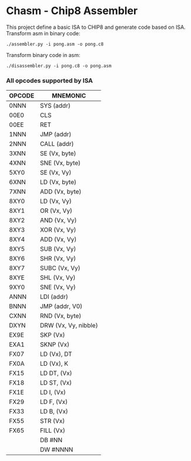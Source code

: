 # Chasm - Chip8 Assembler

This project define a basic ISA to CHIP8 and generate code based on ISA.
Transform asm in binary code:
```
./assembler.py -i pong.asm -o pong.c8
```

Transform binary code in asm:
```
./disassembler.py -i pong.c8 -o pong.asm
```

### All opcodes supported by ISA

| OPCODE  |      MNEMONIC        |
| ------- | -------------------- |
| 0NNN    | SYS (addr)           |
| 00E0    | CLS                  |
| 00EE    | RET                  |
| 1NNN    | JMP (addr)           |
| 2NNN    | CALL (addr)          |
| 3XNN    | SE (Vx, byte)        |
| 4XNN    | SNE (Vx, byte)       |
| 5XY0    | SE (Vx, Vy)          |
| 6XNN    | LD (Vx, byte)        |
| 7XNN    | ADD (Vx, byte)       |
| 8XY0    | LD  (Vx, Vy)         |
| 8XY1    | OR  (Vx, Vy)         |
| 8XY2    | AND (Vx, Vy)         |
| 8XY3    | XOR (Vx, Vy)         |
| 8XY4    | ADD (Vx, Vy)         |
| 8XY5    | SUB (Vx, Vy)         |
| 8XY6    | SHR (Vx, Vy)         |
| 8XY7    | SUBC (Vx, Vy)        |
| 8XYE    | SHL (Vx, Vy)         |
| 9XY0    | SNE (Vx, Vy)         |
| ANNN    | LDI (addr)           |
| BNNN    | JMP (addr, V0)       |
| CXNN    | RND (Vx, byte)       |
| DXYN    | DRW (Vx, Vy, nibble) |
| EX9E    | SKP (Vx)             |
| EXA1    | SKNP (Vx)            |
| FX07    | LD (Vx), DT          |
| FX0A    | LD (Vx), K           |
| FX15    | LD DT, (Vx)          |
| FX18    | LD ST, (Vx)          |
| FX1E    | LD I, (Vx)           |
| FX29    | LD F, (Vx)           |
| FX33    | LD B, (Vx)           |
| FX55    | STR (Vx)             |
| FX65    | FILL (Vx)            |
|         | DB #NN               |
|         | DW #NNNN             |
